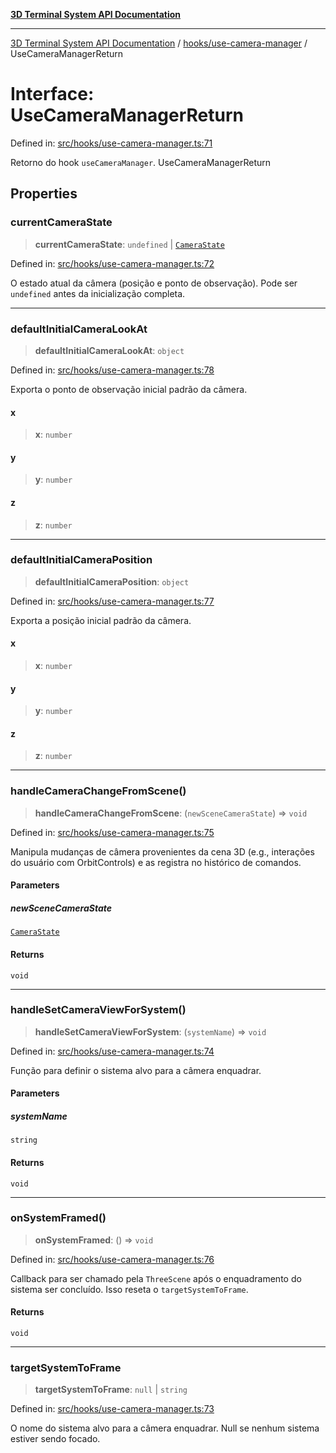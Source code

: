 [**3D Terminal System API Documentation**](../../../README.md)

***

[3D Terminal System API Documentation](../../../README.md) / [hooks/use-camera-manager](../README.md) / UseCameraManagerReturn

# Interface: UseCameraManagerReturn

Defined in: [src/hooks/use-camera-manager.ts:71](https://github.com/Dicommunitas/ThreeJS_Terminal_3D/blob/7e8c963a689af2f4b56042f0dd4bd67cbf96b13b/src/hooks/use-camera-manager.ts#L71)

Retorno do hook `useCameraManager`.
 UseCameraManagerReturn

## Properties

### currentCameraState

> **currentCameraState**: `undefined` \| [`CameraState`](../../../lib/types/interfaces/CameraState.md)

Defined in: [src/hooks/use-camera-manager.ts:72](https://github.com/Dicommunitas/ThreeJS_Terminal_3D/blob/7e8c963a689af2f4b56042f0dd4bd67cbf96b13b/src/hooks/use-camera-manager.ts#L72)

O estado atual da câmera (posição e ponto de observação).
                                                      Pode ser `undefined` antes da inicialização completa.

***

### defaultInitialCameraLookAt

> **defaultInitialCameraLookAt**: `object`

Defined in: [src/hooks/use-camera-manager.ts:78](https://github.com/Dicommunitas/ThreeJS_Terminal_3D/blob/7e8c963a689af2f4b56042f0dd4bd67cbf96b13b/src/hooks/use-camera-manager.ts#L78)

Exporta o ponto de observação inicial padrão da câmera.

#### x

> **x**: `number`

#### y

> **y**: `number`

#### z

> **z**: `number`

***

### defaultInitialCameraPosition

> **defaultInitialCameraPosition**: `object`

Defined in: [src/hooks/use-camera-manager.ts:77](https://github.com/Dicommunitas/ThreeJS_Terminal_3D/blob/7e8c963a689af2f4b56042f0dd4bd67cbf96b13b/src/hooks/use-camera-manager.ts#L77)

Exporta a posição inicial padrão da câmera.

#### x

> **x**: `number`

#### y

> **y**: `number`

#### z

> **z**: `number`

***

### handleCameraChangeFromScene()

> **handleCameraChangeFromScene**: (`newSceneCameraState`) => `void`

Defined in: [src/hooks/use-camera-manager.ts:75](https://github.com/Dicommunitas/ThreeJS_Terminal_3D/blob/7e8c963a689af2f4b56042f0dd4bd67cbf96b13b/src/hooks/use-camera-manager.ts#L75)

Manipula mudanças de câmera provenientes da cena 3D
                                                                                   (e.g., interações do usuário com OrbitControls)
                                                                                   e as registra no histórico de comandos.

#### Parameters

##### newSceneCameraState

[`CameraState`](../../../lib/types/interfaces/CameraState.md)

#### Returns

`void`

***

### handleSetCameraViewForSystem()

> **handleSetCameraViewForSystem**: (`systemName`) => `void`

Defined in: [src/hooks/use-camera-manager.ts:74](https://github.com/Dicommunitas/ThreeJS_Terminal_3D/blob/7e8c963a689af2f4b56042f0dd4bd67cbf96b13b/src/hooks/use-camera-manager.ts#L74)

Função para definir o sistema alvo para a câmera enquadrar.

#### Parameters

##### systemName

`string`

#### Returns

`void`

***

### onSystemFramed()

> **onSystemFramed**: () => `void`

Defined in: [src/hooks/use-camera-manager.ts:76](https://github.com/Dicommunitas/ThreeJS_Terminal_3D/blob/7e8c963a689af2f4b56042f0dd4bd67cbf96b13b/src/hooks/use-camera-manager.ts#L76)

Callback para ser chamado pela `ThreeScene` após o enquadramento do sistema ser concluído.
                                      Isso reseta o `targetSystemToFrame`.

#### Returns

`void`

***

### targetSystemToFrame

> **targetSystemToFrame**: `null` \| `string`

Defined in: [src/hooks/use-camera-manager.ts:73](https://github.com/Dicommunitas/ThreeJS_Terminal_3D/blob/7e8c963a689af2f4b56042f0dd4bd67cbf96b13b/src/hooks/use-camera-manager.ts#L73)

O nome do sistema alvo para a câmera enquadrar.
                                               Null se nenhum sistema estiver sendo focado.
